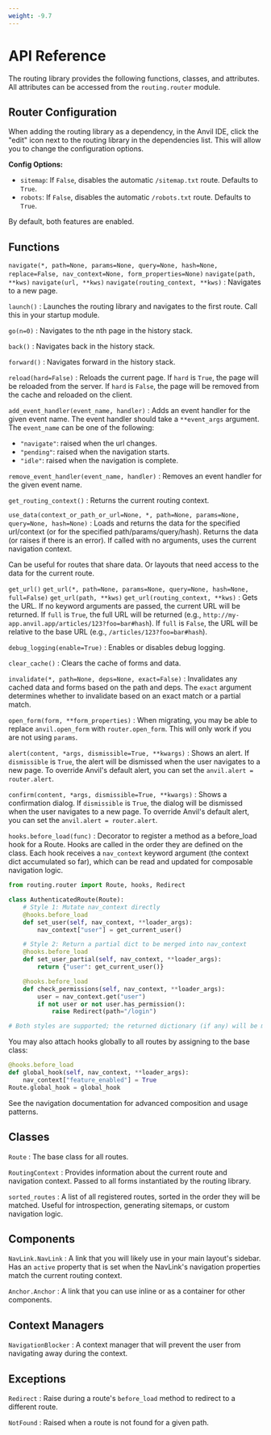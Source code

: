 ```yaml
---
weight: -9.7
---
```


# API Reference

The routing library provides the following functions, classes, and attributes.
All attributes can be accessed from the `routing.router` module.

## Router Configuration

When adding the routing library as a dependency, in the Anvil IDE, click the "edit" icon next to the routing library in the dependencies list. This will allow you to change the configuration options.

**Config Options:**
- `sitemap`: If `False`, disables the automatic `/sitemap.txt` route. Defaults to `True`.
- `robots`: If `False`, disables the automatic `/robots.txt` route. Defaults to `True`.

By default, both features are enabled.


## Functions

`navigate(*, path=None, params=None, query=None, hash=None, replace=False, nav_context=None, form_properties=None)`
`navigate(path, **kws)`
`navigate(url, **kws)`
`navigate(routing_context, **kws)`
: Navigates to a new page.

`launch()`
: Launches the routing library and navigates to the first route. Call this in your startup module.

`go(n=0)`
: Navigates to the nth page in the history stack.

`back()`
: Navigates back in the history stack.

`forward()`
: Navigates forward in the history stack.

`reload(hard=False)`
: Reloads the current page. If `hard` is `True`, the page will be reloaded from the server. If `hard` is `False`, the page will be removed from the cache and reloaded on the client.

`add_event_handler(event_name, handler)`
: Adds an event handler for the given event name. The event handler should take a `**event_args` argument. The `event_name` can be one of the following:

-   `"navigate"`: raised when the url changes.
-   `"pending"`: raised when the navigation starts.
-   `"idle"`: raised when the navigation is complete.

`remove_event_handler(event_name, handler)`
: Removes an event handler for the given event name.

`get_routing_context()`
: Returns the current routing context.

`use_data(context_or_path_or_url=None, *, path=None, params=None, query=None, hash=None)`
: Loads and returns the data for the specified url/context (or for the specified path/params/query/hash). Returns the data (or raises if there is an error). If called with no arguments, uses the current navigation context.

Can be useful for routes that share data. Or layouts that need access to the data for the current route.

`get_url()`
`get_url(*, path=None, params=None, query=None, hash=None, full=False)`
`get_url(path, **kws)`
`get_url(routing_context, **kws)`
: Gets the URL. If no keyword arguments are passed, the current URL will be returned. If `full` is `True`, the full URL will be returned (e.g., `http://my-app.anvil.app/articles/123?foo=bar#hash`). If `full` is `False`, the URL will be relative to the base URL (e.g., `/articles/123?foo=bar#hash`).

`debug_logging(enable=True)`
: Enables or disables debug logging.

`clear_cache()`
: Clears the cache of forms and data.

`invalidate(*, path=None, deps=None, exact=False)`
: Invalidates any cached data and forms based on the path and deps. The `exact` argument determines whether to invalidate based on an exact match or a partial match.

`open_form(form, **form_properties)`
: When migrating, you may be able to replace `anvil.open_form` with `router.open_form`. This will only work if you are not using `params`.

`alert(content, *args, dismissible=True, **kwargs)`
: Shows an alert. If `dismissible` is `True`, the alert will be dismissed when the user navigates to a new page. To override Anvil's default alert, you can set the `anvil.alert = router.alert`.

`confirm(content, *args, dismissible=True, **kwargs)`
: Shows a confirmation dialog. If `dismissible` is `True`, the dialog will be dismissed when the user navigates to a new page. To override Anvil's default alert, you can set the `anvil.alert = router.alert`.

`hooks.before_load(func)`
: Decorator to register a method as a before_load hook for a Route. Hooks are called in the order they are defined on the class. Each hook receives a `nav_context` keyword argument (the context dict accumulated so far), which can be read and updated for composable navigation logic.

```python
from routing.router import Route, hooks, Redirect

class AuthenticatedRoute(Route):
    # Style 1: Mutate nav_context directly
    @hooks.before_load
    def set_user(self, nav_context, **loader_args):
        nav_context["user"] = get_current_user()

    # Style 2: Return a partial dict to be merged into nav_context
    @hooks.before_load
    def set_user_partial(self, nav_context, **loader_args):
        return {"user": get_current_user()}

    @hooks.before_load
    def check_permissions(self, nav_context, **loader_args):
        user = nav_context.get("user")
        if not user or not user.has_permission():
            raise Redirect(path="/login")

# Both styles are supported; the returned dictionary (if any) will be merged into nav_context after the hook runs.
```

You may also attach hooks globally to all routes by assigning to the base class:

```python
@hooks.before_load
def global_hook(self, nav_context, **loader_args):
    nav_context["feature_enabled"] = True
Route.global_hook = global_hook
```

See the navigation documentation for advanced composition and usage patterns.

## Classes

`Route`
: The base class for all routes.

`RoutingContext`
: Provides information about the current route and navigation context. Passed to all forms instantiated by the routing library.

`sorted_routes`
: A list of all registered routes, sorted in the order they will be matched. Useful for introspection, generating sitemaps, or custom navigation logic.

## Components

`NavLink.NavLink`
: A link that you will likely use in your main layout's sidebar. Has an `active` property that is set when the NavLink's navigation properties match the current routing context.

`Anchor.Anchor`
: A link that you can use inline or as a container for other components.

## Context Managers

`NavigationBlocker`
: A context manager that will prevent the user from navigating away during the context.

## Exceptions

`Redirect`
: Raise during a route's `before_load` method to redirect to a different route.

`NotFound`
: Raised when a route is not found for a given path.
